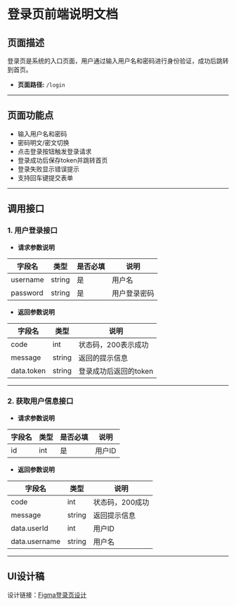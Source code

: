# 登录页前端说明文档

## 页面描述

登录页是系统的入口页面，用户通过输入用户名和密码进行身份验证，成功后跳转到首页。

- **页面路径:** `/login`

---

## 页面功能点

- 输入用户名和密码  
- 密码明文/密文切换  
- 点击登录按钮触发登录请求  
- 登录成功后保存token并跳转首页  
- 登录失败显示错误提示  
- 支持回车键提交表单

---

## 调用接口

### 1. 用户登录接口

- **请求参数说明**

| 字段名   | 类型    | 是否必填 | 说明             |
| -------- | ------- | -------- | ---------------- |
| username | string  | 是       | 用户名           |
| password | string  | 是       | 用户登录密码     |

- **返回参数说明**

| 字段名       | 类型   | 说明                 |
| ------------ | ------ | -------------------- |
| code         | int    | 状态码，200表示成功  |
| message      | string | 返回的提示信息       |
| data.token   | string | 登录成功后返回的token |

---

### 2. 获取用户信息接口

- **请求参数说明**

| 字段名 | 类型 | 是否必填 | 说明     |
| ------ | ---- | -------- | -------- |
| id     | int  | 是       | 用户ID   |

- **返回参数说明**

| 字段名        | 类型   | 说明           |
| ------------- | ------ | -------------- |
| code          | int    | 状态码，200成功 |
| message       | string | 返回提示信息   |
| data.userId   | int    | 用户ID         |
| data.username | string | 用户名         |

---

## UI设计稿

设计链接：[Figma登录页设计](https://figma.com/xxxxxx)
